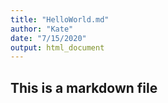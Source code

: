 ```yaml
---
title: "HelloWorld.md"
author: "Kate"
date: "7/15/2020"
output: html_document
---
```


## This is a markdown file
